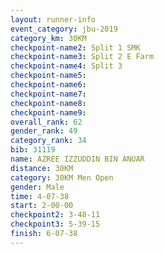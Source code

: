 ```yaml
---
layout: runner-info 
event_category: jbu-2019 
category_km: 30KM 
checkpoint-name2: Split 1 SMK 
checkpoint-name3: Split 2 E Farm 
checkpoint-name4: Split 3 
checkpoint-name5: 
checkpoint-name6: 
checkpoint-name7: 
checkpoint-name8: 
checkpoint-name9: 
overall_rank: 62
gender_rank: 49
category_rank: 34
bib: 31119
name: AZREE IZZUDDIN BIN ANUAR
distance: 30KM
category: 30KM Men Open
gender: Male
time: 4-07-38
start: 2-00-00
checkpoint2: 3-48-11
checkpoint3: 5-39-15
finish: 6-07-38
---
```

